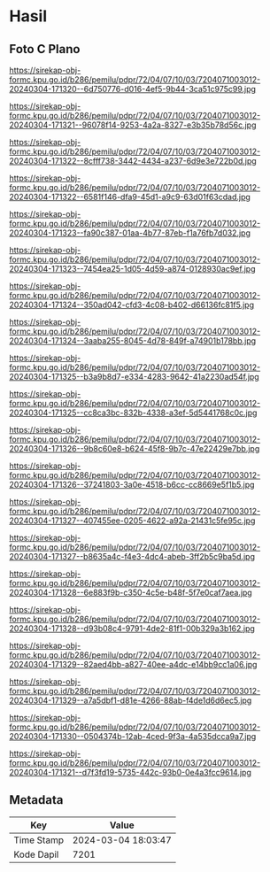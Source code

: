 # Hasil

## Foto C Plano

https://sirekap-obj-formc.kpu.go.id/b286/pemilu/pdpr/72/04/07/10/03/7204071003012-20240304-171320--6d750776-d016-4ef5-9b44-3ca51c975c99.jpg

https://sirekap-obj-formc.kpu.go.id/b286/pemilu/pdpr/72/04/07/10/03/7204071003012-20240304-171321--96078f14-9253-4a2a-8327-e3b35b78d56c.jpg

https://sirekap-obj-formc.kpu.go.id/b286/pemilu/pdpr/72/04/07/10/03/7204071003012-20240304-171322--8cfff738-3442-4434-a237-6d9e3e722b0d.jpg

https://sirekap-obj-formc.kpu.go.id/b286/pemilu/pdpr/72/04/07/10/03/7204071003012-20240304-171322--6581f146-dfa9-45d1-a9c9-63d01f63cdad.jpg

https://sirekap-obj-formc.kpu.go.id/b286/pemilu/pdpr/72/04/07/10/03/7204071003012-20240304-171323--fa90c387-01aa-4b77-87eb-f1a76fb7d032.jpg

https://sirekap-obj-formc.kpu.go.id/b286/pemilu/pdpr/72/04/07/10/03/7204071003012-20240304-171323--7454ea25-1d05-4d59-a874-0128930ac9ef.jpg

https://sirekap-obj-formc.kpu.go.id/b286/pemilu/pdpr/72/04/07/10/03/7204071003012-20240304-171324--350ad042-cfd3-4c08-b402-d66136fc81f5.jpg

https://sirekap-obj-formc.kpu.go.id/b286/pemilu/pdpr/72/04/07/10/03/7204071003012-20240304-171324--3aaba255-8045-4d78-849f-a74901b178bb.jpg

https://sirekap-obj-formc.kpu.go.id/b286/pemilu/pdpr/72/04/07/10/03/7204071003012-20240304-171325--b3a9b8d7-e334-4283-9642-41a2230ad54f.jpg

https://sirekap-obj-formc.kpu.go.id/b286/pemilu/pdpr/72/04/07/10/03/7204071003012-20240304-171325--cc8ca3bc-832b-4338-a3ef-5d5441768c0c.jpg

https://sirekap-obj-formc.kpu.go.id/b286/pemilu/pdpr/72/04/07/10/03/7204071003012-20240304-171326--9b8c60e8-b624-45f8-9b7c-47e22429e7bb.jpg

https://sirekap-obj-formc.kpu.go.id/b286/pemilu/pdpr/72/04/07/10/03/7204071003012-20240304-171326--37241803-3a0e-4518-b6cc-cc8669e5f1b5.jpg

https://sirekap-obj-formc.kpu.go.id/b286/pemilu/pdpr/72/04/07/10/03/7204071003012-20240304-171327--407455ee-0205-4622-a92a-21431c5fe95c.jpg

https://sirekap-obj-formc.kpu.go.id/b286/pemilu/pdpr/72/04/07/10/03/7204071003012-20240304-171327--b8635a4c-f4e3-4dc4-abeb-3ff2b5c9ba5d.jpg

https://sirekap-obj-formc.kpu.go.id/b286/pemilu/pdpr/72/04/07/10/03/7204071003012-20240304-171328--6e883f9b-c350-4c5e-b48f-5f7e0caf7aea.jpg

https://sirekap-obj-formc.kpu.go.id/b286/pemilu/pdpr/72/04/07/10/03/7204071003012-20240304-171328--d93b08c4-9791-4de2-81f1-00b329a3b162.jpg

https://sirekap-obj-formc.kpu.go.id/b286/pemilu/pdpr/72/04/07/10/03/7204071003012-20240304-171329--82aed4bb-a827-40ee-a4dc-e14bb9cc1a06.jpg

https://sirekap-obj-formc.kpu.go.id/b286/pemilu/pdpr/72/04/07/10/03/7204071003012-20240304-171329--a7a5dbf1-d81e-4266-88ab-f4de1d6d6ec5.jpg

https://sirekap-obj-formc.kpu.go.id/b286/pemilu/pdpr/72/04/07/10/03/7204071003012-20240304-171330--0504374b-12ab-4ced-9f3a-4a535dcca9a7.jpg

https://sirekap-obj-formc.kpu.go.id/b286/pemilu/pdpr/72/04/07/10/03/7204071003012-20240304-171321--d7f3fd19-5735-442c-93b0-0e4a3fcc9614.jpg


## Metadata

| Key        | Value               |
| ---------- | ------------------- |
| Time Stamp | 2024-03-04 18:03:47 |
| Kode Dapil | 7201                |



